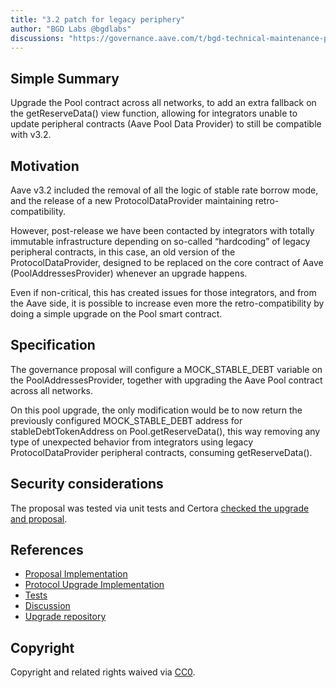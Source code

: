 ```yaml
---
title: "3.2 patch for legacy periphery"
author: "BGD Labs @bgdlabs"
discussions: "https://governance.aave.com/t/bgd-technical-maintenance-proposals/15274/45"
---
```


## Simple Summary

Upgrade the Pool contract across all networks, to add an extra fallback on the getReserveData() view function, allowing for integrators unable to update peripheral contracts (Aave Pool Data Provider) to still be compatible with v3.2.

## Motivation

Aave v3.2 included the removal of all the logic of stable rate borrow mode, and the release of a new ProtocolDataProvider maintaining retro-compatibility.

However, post-release we have been contacted by integrators with totally immutable infrastructure depending on so-called “hardcoding” of legacy peripheral contracts, in this case, an old version of the ProtocolDataProvider, designed to be replaced on the core contract of Aave (PoolAddressesProvider) whenever an upgrade happens.

Even if non-critical, this has created issues for those integrators, and from the Aave side, it is possible to increase even more the retro-compatibility by doing a simple upgrade on the Pool smart contract.

## Specification

The governance proposal will configure a MOCK_STABLE_DEBT variable on the PoolAddressesProvider, together with upgrading the Aave Pool contract across all networks.

On this pool upgrade, the only modification would be to now return the previously configured MOCK_STABLE_DEBT address for stableDebtTokenAddress on Pool.getReserveData(), this way removing any type of unexpected behavior from integrators using legacy ProtocolDataProvider peripheral contracts, consuming getReserveData().

## Security considerations

The proposal was tested via unit tests and Certora [checked the upgrade and proposal](https://governance.aave.com/t/bgd-technical-maintenance-proposals/15274/46).

## References

- [Proposal Implementation](https://github.com/bgd-labs/protocol-v3.2-pdp-patch/blob/main/src/contracts/UpgradePayload.sol)
- [Protocol Upgrade Implementation](https://github.com/aave-dao/aave-v3-origin/pull/64)
- [Tests](https://github.com/bgd-labs/protocol-v3.2-pdp-patch/tree/main/tests)
- [Discussion](https://governance.aave.com/t/bgd-technical-maintenance-proposals/15274/45)
- [Upgrade repository](https://github.com/bgd-labs/protocol-v3.2-pdp-patch)

## Copyright

Copyright and related rights waived via [CC0](https://creativecommons.org/publicdomain/zero/1.0/).
